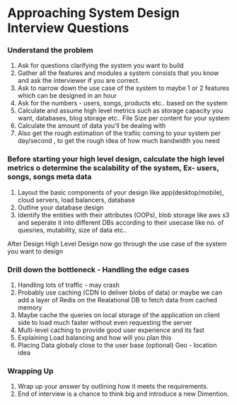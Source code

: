# Approaching System Design Interview Questions

### Understand the problem

1. Ask for questions clarifying the system you want to build
2. Gather all the features and modules a system consists that you know and ask the interviewer if you are correct.
3. Ask to narrow down the use case of the system to maybe 1 or 2 features which can be designed in an hour
4. Ask for the numbers - users, songs, products etc.. based on the system
5. Calculate and assume high level metrics such as storage capacity you want, databases, blog storage etc.. File Size per content for your system
6. Calculate the amount of data you’ll be dealing with
7. Also get the rough estimation of the trafiic coming to your system per day/second , to get the rough idea of how much bandwidth you need

### Before starting your high level design, calculate the high level metrics o determine the scalability of the system, Ex- users, songs, songs meta data

1. Layout the basic components of your design like app(desktop/mobile), cloud servers, load balancers, database
2. Outline your database design
3. Identify the entities with their attributes (OOPs), blob storage like aws s3 and seperate it into different DBs according to their usecase like no. of quesries, mutability, size of data etc..

After Design High Level Design now go through the use case of the system you want to design

### Drill down the bottleneck - Handling the edge cases

1. Handling lots of traffic - may crash
2. Probably use caching (CDN to deliver blobs of data) or maybe we can add a layer of Redis on the Realational DB to fetch data from cached memory
3. Maybe cache the queries on local storage of the application on client side to load much faster without even requesting the server
4. Multi-level caching to provide good user experience and its fast
5. Explaining Load balancing and how will you plan this
6. Placing Data globaly close to the user base (optional) Geo - location idea

### Wrapping Up

1. Wrap up your answer by outlining how it meets the requirements.
2. End of interview is a chance to think big and introduce a new Dimention.
